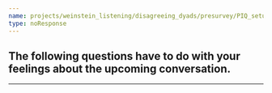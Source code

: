 ```yaml
---
name: projects/weinstein_listening/disagreeing_dyads/presurvey/PIQ_setup.md
type: noResponse
---
```


## The following questions have to do with your feelings about the upcoming conversation.

---
